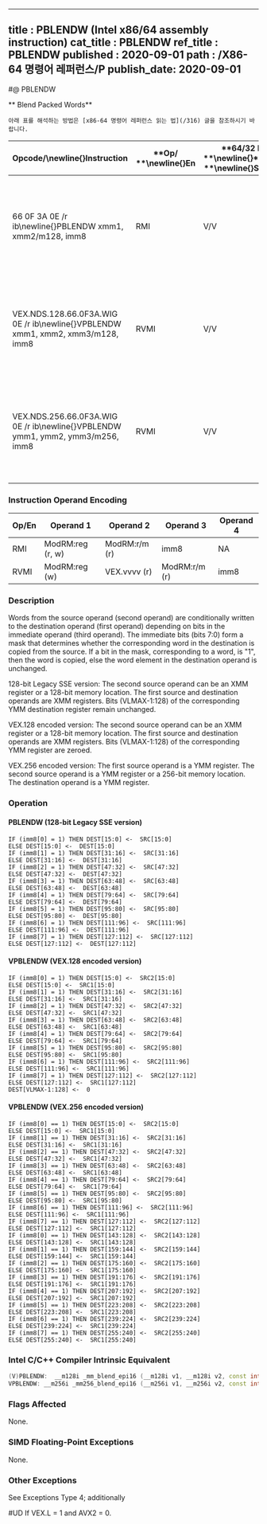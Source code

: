 ----------------------------
title : PBLENDW (Intel x86/64 assembly instruction)
cat_title : PBLENDW
ref_title : PBLENDW
published : 2020-09-01
path : /X86-64 명령어 레퍼런스/P
publish_date: 2020-09-01
----------------------------


#@ PBLENDW

** Blend Packed Words**

```lec-info
아래 표를 해석하는 방법은 [x86-64 명령어 레퍼런스 읽는 법](/316) 글을 참조하시기 바랍니다.
```

|**Opcode/**\newline{}**Instruction**|**Op/ **\newline{}**En**|**64/32 bit **\newline{}**Mode **\newline{}**Support**|**CPUID **\newline{}**Feature **\newline{}**Flag**|**Description**|
|------------------------------------|------------------------|------------------------------------------------------|--------------------------------------------------|---------------|
|66 0F 3A 0E /r ib\newline{}PBLENDW xmm1, xmm2/m128, imm8|RMI|V/V|SSE4_1|Select words from xmm1 and xmm2/m128 from mask specified in imm8 and store the values into xmm1.|
|VEX.NDS.128.66.0F3A.WIG 0E /r ib\newline{}VPBLENDW xmm1, xmm2, xmm3/m128, imm8|RVMI|V/V|AVX|Select words from xmm2 and xmm3/m128 from mask specified in imm8 and store the values into xmm1.|
|VEX.NDS.256.66.0F3A.WIG 0E /r ib\newline{}VPBLENDW ymm1, ymm2, ymm3/m256, imm8|RVMI|V/V|AVX2|Select words from ymm2 and ymm3/m256 from mask specified in imm8 and store the values into ymm1.|
### Instruction Operand Encoding


|Op/En|Operand 1|Operand 2|Operand 3|Operand 4|
|-----|---------|---------|---------|---------|
|RMI|ModRM:reg (r, w)|ModRM:r/m (r)|imm8|NA|
|RVMI|ModRM:reg (w)|VEX.vvvv (r)|ModRM:r/m (r)|imm8|
### Description


Words from the source operand (second operand) are conditionally written to the destination operand (first operand) depending on bits in the immediate operand (third operand). The immediate bits (bits 7:0) form a mask that determines whether the corresponding word in the destination is copied from the source. If a bit in the mask, corresponding to a word, is "1", then the word is copied, else the word element in the destination operand is unchanged.

128-bit Legacy SSE version: The second source operand can be an XMM register or a 128-bit memory location. The first source and destination operands are XMM registers. Bits (VLMAX-1:128) of the corresponding YMM destination register remain unchanged.

VEX.128 encoded version: The second source operand can be an XMM register or a 128-bit memory location. The first source and destination operands are XMM registers. Bits (VLMAX-1:128) of the corresponding YMM register are zeroed.

VEX.256 encoded version: The first source operand is a YMM register. The second source operand is a YMM register or a 256-bit memory location. The destination operand is a YMM register. 


### Operation
#### PBLENDW (128-bit Legacy SSE version)
```info-verb
IF (imm8[0] = 1) THEN DEST[15:0] <-  SRC[15:0]
ELSE DEST[15:0] <-  DEST[15:0]
IF (imm8[1] = 1) THEN DEST[31:16] <-  SRC[31:16]
ELSE DEST[31:16] <-  DEST[31:16]
IF (imm8[2] = 1) THEN DEST[47:32] <-  SRC[47:32]
ELSE DEST[47:32] <-  DEST[47:32]
IF (imm8[3] = 1) THEN DEST[63:48] <-  SRC[63:48]
ELSE DEST[63:48] <-  DEST[63:48]
IF (imm8[4] = 1) THEN DEST[79:64] <-  SRC[79:64]
ELSE DEST[79:64] <-  DEST[79:64]
IF (imm8[5] = 1) THEN DEST[95:80] <-  SRC[95:80]
ELSE DEST[95:80] <-  DEST[95:80]
IF (imm8[6] = 1) THEN DEST[111:96] <-  SRC[111:96]
ELSE DEST[111:96] <-  DEST[111:96]
IF (imm8[7] = 1) THEN DEST[127:112] <-  SRC[127:112]
ELSE DEST[127:112] <-  DEST[127:112]
```
#### VPBLENDW (VEX.128 encoded version)
```info-verb
IF (imm8[0] = 1) THEN DEST[15:0] <-  SRC2[15:0]
ELSE DEST[15:0] <-  SRC1[15:0]
IF (imm8[1] = 1) THEN DEST[31:16] <-  SRC2[31:16]
ELSE DEST[31:16] <-  SRC1[31:16]
IF (imm8[2] = 1) THEN DEST[47:32] <-  SRC2[47:32]
ELSE DEST[47:32] <-  SRC1[47:32]
IF (imm8[3] = 1) THEN DEST[63:48] <-  SRC2[63:48]
ELSE DEST[63:48] <-  SRC1[63:48]
IF (imm8[4] = 1) THEN DEST[79:64] <-  SRC2[79:64]
ELSE DEST[79:64] <-  SRC1[79:64]
IF (imm8[5] = 1) THEN DEST[95:80] <-  SRC2[95:80]
ELSE DEST[95:80] <-  SRC1[95:80]
IF (imm8[6] = 1) THEN DEST[111:96] <-  SRC2[111:96]
ELSE DEST[111:96] <-  SRC1[111:96]
IF (imm8[7] = 1) THEN DEST[127:112] <-  SRC2[127:112]
ELSE DEST[127:112] <-  SRC1[127:112]
DEST[VLMAX-1:128] <-  0
```
#### VPBLENDW (VEX.256 encoded version)
```info-verb
IF (imm8[0] == 1) THEN DEST[15:0] <-  SRC2[15:0]
ELSE DEST[15:0] <-  SRC1[15:0]
IF (imm8[1] == 1) THEN DEST[31:16] <-  SRC2[31:16]
ELSE DEST[31:16] <-  SRC1[31:16]
IF (imm8[2] == 1) THEN DEST[47:32] <-  SRC2[47:32]
ELSE DEST[47:32] <-  SRC1[47:32]
IF (imm8[3] == 1) THEN DEST[63:48] <-  SRC2[63:48]
ELSE DEST[63:48] <-  SRC1[63:48]
IF (imm8[4] == 1) THEN DEST[79:64] <-  SRC2[79:64]
ELSE DEST[79:64] <-  SRC1[79:64]
IF (imm8[5] == 1) THEN DEST[95:80] <-  SRC2[95:80]
ELSE DEST[95:80] <-  SRC1[95:80]
IF (imm8[6] == 1) THEN DEST[111:96] <-  SRC2[111:96]
ELSE DEST[111:96] <-  SRC1[111:96]
IF (imm8[7] == 1) THEN DEST[127:112] <-  SRC2[127:112]
ELSE DEST[127:112] <-  SRC1[127:112]
IF (imm8[0] == 1) THEN DEST[143:128] <-  SRC2[143:128]
ELSE DEST[143:128] <-  SRC1[143:128]
IF (imm8[1] == 1) THEN DEST[159:144] <-  SRC2[159:144]
ELSE DEST[159:144] <-  SRC1[159:144]
IF (imm8[2] == 1) THEN DEST[175:160] <-  SRC2[175:160]
ELSE DEST[175:160] <-  SRC1[175:160]
IF (imm8[3] == 1) THEN DEST[191:176] <-  SRC2[191:176]
ELSE DEST[191:176] <-  SRC1[191:176]
IF (imm8[4] == 1) THEN DEST[207:192] <-  SRC2[207:192]
ELSE DEST[207:192] <-  SRC1[207:192]
IF (imm8[5] == 1) THEN DEST[223:208] <-  SRC2[223:208]
ELSE DEST[223:208] <-  SRC1[223:208]
IF (imm8[6] == 1) THEN DEST[239:224] <-  SRC2[239:224]
ELSE DEST[239:224] <-  SRC1[239:224]
IF (imm8[7] == 1) THEN DEST[255:240] <-  SRC2[255:240]
ELSE DEST[255:240] <-  SRC1[255:240]
```

### Intel C/C++ Compiler Intrinsic Equivalent

```cpp
(V)PBLENDW:  __m128i _mm_blend_epi16 (__m128i v1, __m128i v2, const int mask);
VPBLENDW: __m256i _mm256_blend_epi16 (__m256i v1, __m256i v2, const int mask)
```
### Flags Affected


None.

### SIMD Floating-Point Exceptions


None.

### Other Exceptions


See Exceptions Type 4; additionally

#UD If VEX.L = 1 and AVX2 = 0.

